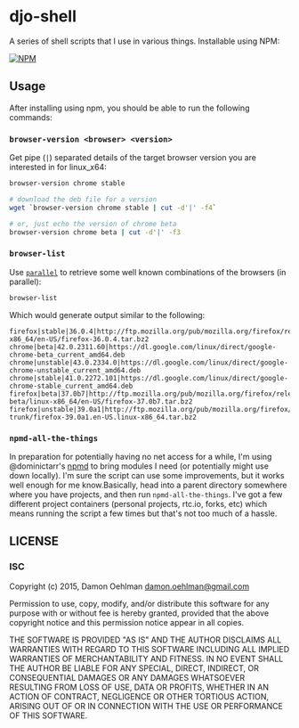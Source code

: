# djo-shell

A series of shell scripts that I use in various things.  Installable using NPM:

[![NPM](https://nodei.co/npm/djo-shell.png)](https://nodei.co/npm/djo-shell/)

## Usage

After installing using npm, you should be able to run the following commands:

### `browser-version <browser> <version>`

Get pipe (`|`) separated details of the target browser version you are interested in for linux_x64:

```sh
browser-version chrome stable

# download the deb file for a version
wget `browser-version chrome stable | cut -d'|' -f4`

# or, just echo the version of chrome beta
browser-version chrome beta | cut -d'|' -f3
```

### `browser-list`

Use [`parallel`](http://www.gnu.org/software/parallel/) to retrieve some well known combinations of the browsers (in parallel):

```sh
browser-list
```

Which would generate output similar to the following:

```
firefox|stable|36.0.4|http://ftp.mozilla.org/pub/mozilla.org/firefox/releases/latest/linux-x86_64/en-US/firefox-36.0.4.tar.bz2
chrome|beta|42.0.2311.60|https://dl.google.com/linux/direct/google-chrome-beta_current_amd64.deb
chrome|unstable|43.0.2334.0|https://dl.google.com/linux/direct/google-chrome-unstable_current_amd64.deb
chrome|stable|41.0.2272.101|https://dl.google.com/linux/direct/google-chrome-stable_current_amd64.deb
firefox|beta|37.0b7|http://ftp.mozilla.org/pub/mozilla.org/firefox/releases/latest-beta/linux-x86_64/en-US/firefox-37.0b7.tar.bz2
firefox|unstable|39.0a1|http://ftp.mozilla.org/pub/mozilla.org/firefox/nightly/latest-trunk/firefox-39.0a1.en-US.linux-x86_64.tar.bz2
```

### `npmd-all-the-things`

In preparation for potentially having no net access for a while, I'm using @dominictarr's [npmd](https://github.com/dominictarr/npmd) to bring modules I need (or potentially might use down locally). I'm sure the script can use some improvements, but it works well enough for me know.Basically, head into a parent directory somewhere where you have projects, and then run `npmd-all-the-things`. I've got a few different project containers (personal projects, rtc.io, forks, etc) which means running the script a few times but that's not too much of a hassle.

## LICENSE

### ISC

Copyright (c) 2015, Damon Oehlman <damon.oehlman@gmail.com>

Permission to use, copy, modify, and/or distribute this software for any
purpose with or without fee is hereby granted, provided that the above
copyright notice and this permission notice appear in all copies.

THE SOFTWARE IS PROVIDED "AS IS" AND THE AUTHOR DISCLAIMS ALL WARRANTIES WITH
REGARD TO THIS SOFTWARE INCLUDING ALL IMPLIED WARRANTIES OF MERCHANTABILITY
AND FITNESS. IN NO EVENT SHALL THE AUTHOR BE LIABLE FOR ANY SPECIAL, DIRECT,
INDIRECT, OR CONSEQUENTIAL DAMAGES OR ANY DAMAGES WHATSOEVER RESULTING FROM
LOSS OF USE, DATA OR PROFITS, WHETHER IN AN ACTION OF CONTRACT, NEGLIGENCE OR
OTHER TORTIOUS ACTION, ARISING OUT OF OR IN CONNECTION WITH THE USE OR
PERFORMANCE OF THIS SOFTWARE.
